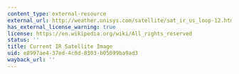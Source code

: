 ```yaml
---
content_type: external-resource
external_url: http://weather.unisys.com/satellite/sat_ir_us_loop-12.html
has_external_license_warning: true
license: https://en.wikipedia.org/wiki/All_rights_reserved
status: ''
title: Current IR Satellite Image
uid: e8997ae4-37ed-4c0d-8303-b05099ba9ad3
wayback_url: ''
---
```

